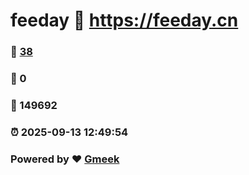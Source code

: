 # feeday :link: https://feeday.cn 
### :page_facing_up: [38](https://feeday.cn/tag.html) 
### :speech_balloon: 0 
### :hibiscus: 149692 
### :alarm_clock: 2025-09-13 12:49:54 
### Powered by :heart: [Gmeek](https://github.com/Meekdai/Gmeek)

